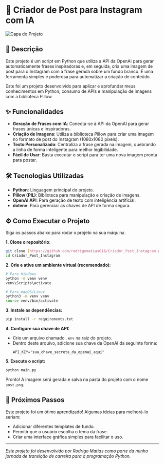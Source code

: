 # 🤖 Criador de Post para Instagram com IA

![Capa do Projeto](https://user-images.githubusercontent.com/109214425/229344426-3d60f948-c8dc-4c57-a50d-b4f0a996c567.png)

## 📝 Descrição

Este projeto é um script em Python que utiliza a API da OpenAI para gerar automaticamente frases inspiradoras e, em seguida, cria uma imagem de post para o Instagram com a frase gerada sobre um fundo branco. É uma ferramenta simples e poderosa para automatizar a criação de conteúdo.

Este foi um projeto desenvolvido para aplicar e aprofundar meus conhecimentos em Python, consumo de APIs e manipulação de imagens com a biblioteca Pillow.

## ✨ Funcionalidades

* **Geração de Frases com IA**: Conecta-se à API da OpenAI para gerar frases únicas e inspiradoras.
* **Criação de Imagens**: Utiliza a biblioteca Pillow para criar uma imagem no formato de post do Instagram (1080x1080 pixels).
* **Texto Personalizado**: Centraliza a frase gerada na imagem, quebrando a linha de forma inteligente para melhor legibilidade.
* **Fácil de Usar**: Basta executar o script para ter uma nova imagem pronta para postar.

## 🛠️ Tecnologias Utilizadas

* **Python**: Linguagem principal do projeto.
* **Pillow (PIL)**: Biblioteca para manipulação e criação de imagens.
* **OpenAI API**: Para geração de texto com inteligência artificial.
* **dotenv**: Para gerenciar as chaves de API de forma segura.

## ⚙️ Como Executar o Projeto

Siga os passos abaixo para rodar o projeto na sua máquina.

**1. Clone o repositório:**
```bash
git clone [https://github.com/rodrigomatias016/Criador_Post_Instagram.git](https://github.com/rodrigomatias016/Criador_Post_Instagram.git)
cd Criador_Post_Instagram
```

**2. Crie e ative um ambiente virtual (recomendado):**
```bash
# Para Windows
python -m venv venv
venv\Scripts\activate

# Para macOS/Linux
python3 -m venv venv
source venv/bin/activate
```

**3. Instale as dependências:**
```bash
pip install -r requirements.txt
```

**4. Configure sua chave de API:**
   * Crie um arquivo chamado `.env` na raiz do projeto.
   * Dentro deste arquivo, adicione sua chave da OpenAI da seguinte forma:
     ```
     API_KEY="sua_chave_secreta_da_openai_aqui"
     ```

**5. Execute o script:**
```bash
python main.py
```

Pronto! A imagem será gerada e salva na pasta do projeto com o nome `post.png`.

## 🚀 Próximos Passos

Este projeto foi um ótimo aprendizado! Algumas ideias para melhorá-lo seriam:
* Adicionar diferentes templates de fundo.
* Permitir que o usuário escolha o tema da frase.
* Criar uma interface gráfica simples para facilitar o uso.

---
*Este projeto foi desenvolvido por Rodrigo Matias como parte da minha jornada de transição de carreira para a programação Python.*
